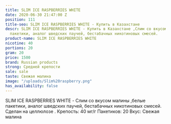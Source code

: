 ```yaml
---
title: SLIM ICE RASPBERRIES WHITE
date: 2020-06-30 21:47:00 Z
position: 111
title-seo: SLIM ICE RASPBERRIES WHITE - Купить в Казахстане
descr: SLIM ICE RASPBERRIES WHITE - Купить в Казахстане ,Слим со вкусом малины ,белые
  пакетики, аналог шведских паучей, бестабачных никотиновых смесей.
product-name: SLIM ICE RASPBERRIES WHITE
nicotine: 40
portions: 20
gram: 20
price: 1500
brand: Russian products
strong: Средней крепости
sale: sale
taste: Свежая малина
image: "/uploads/Slim%20raspberry.png"
has_availability: false
---
```


SLIM ICE RASPBERRIES WHITE - Слим со вкусом малины ,белые пакетики, аналог шведских паучей, бестабачных никотиновых смесей.
Сделан на целлюлозе .
Крепость: 40 мг/г
Пакетиков: 20
Вкус: Свежая малина